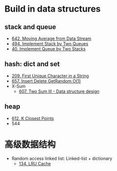 # Build in data structures

## stack and queue
- [642. Moving Average from Data Stream](lint642.md)
- [494. Implement Stack by Two Queues](lint494.md)
- [40. Implement Queue by Two Stacks](lint40.md)

## hash: dict and set
- [209. First Unique Character in a String](lint209.md)
- [657. Insert Delete GetRandom O(1)](lint657.md)
- X-Sum
    - [607. Two Sum III - Data structure design](lint607.md)

## heap
- [612. K Closest Points](lint612.md)
- 544

# 高级数据结构
- Random access linked list: Linked-list + dictionary
    - [134. LRU Cache](lint134.md)